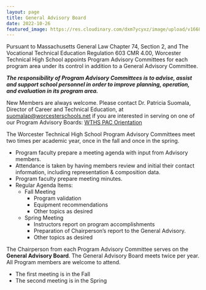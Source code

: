 ```yaml
---
layout: page
title: General Advisory Board
date: 2022-10-26
featured_image: https://res.cloudinary.com/dxm7ycyxz/image/upload/v1668016914/2022/04/jo-szczepanska-5aiRb5f464A-unsplash-1_gzx3yq.jpg
---
```


Pursuant to Massachusetts General Law Chapter 74, Section 2, and The Vocational Technical Education Regulation 603 CMR 4.00, Worcester Technical High School appoints Program Advisory Committees for each program area under its control in addition to a General Advisory Committee.

***The responsibility of Program Advisory Committees is to advise, assist and support school personnel in order to improve planning, operation, and evaluation in its program area.***

New Members are always welcome.  Please contact Dr. Patricia Suomala, Director of Career and Technical Education, at [suomalap@worcesterschools.net](mailto:suomalap@worcesterschools.net) if you are interested in serving on one of our Program Advisory Boards: [WTHS PAC Orientation](https://docs.google.com/document/d/1NEl0ikAoGQgmdWYit6ws6MEaWgb6wJCSMFs6bEqQfxY/edit)

The Worcester Technical High School Program Advisory Committees meet two times per academic year, once in the fall and once in the spring. 
* Program faculty prepare a meeting agenda with input from Advisory members.
* Attendance is taken by having members review and initial their contact information, including representation & composition data.
* Program faculty prepare meeting minutes.
* Regular Agenda Items:
    * Fall Meeting
        * Program validation
        * Equipment recommendations 
        * Other topics as desired
    * Spring Meeting
        * Instructors report on program accomplishments
        * Preparation of Chairperson’s report to the General Advisory.
        * Other topics as desired

The Chairperson from each Program Advisory Committee serves on the **General Advisory Board**.  The General Advisory Board meets twice per year.  All  Program members are welcome to attend. 
* The first meeting is in the Fall
* The second meeting is in the Spring